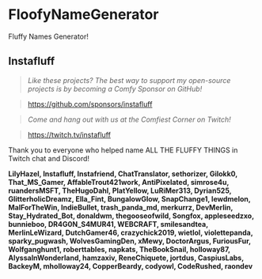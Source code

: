 # FloofyNameGenerator
Fluffy Names Generator!

## Instafluff ##
> *Like these projects? The best way to support my open-source projects is by becoming a Comfy Sponsor on GitHub!*

> https://github.com/sponsors/instafluff

> *Come and hang out with us at the Comfiest Corner on Twitch!*

> https://twitch.tv/instafluff

Thank you to everyone who helped name ALL THE FLUFFY THINGS in Twitch chat and Discord!

**LilyHazel, Instafluff, Instafriend, ChatTranslator, sethorizer, Gilokk0, That_MS_Gamer, AffableTrout421work, AntiPixelated, simrose4u, ruandersMSFT, TheHugoDahl, PlatYellow, LuRiMer313, Dyrian525, GlitterholicDreamz, Ella_Fint, BungalowGlow, SnapChange1, lewdmelon, MalForTheWin, IndieBullet, trash_panda_md, merkurrz, DevMerlin, Stay_Hydrated_Bot, donaldwm, thegooseofwild, Songfox, appleseedzxo, bunnieboo, DR4G0N_S4MUR41, WEBCRAFT, smilesandtea, MerlinLeWizard, DutchGamer46, crazychick2019, wietlol, violettepanda, sparky_pugwash, WolvesGamingDen, xMewy, DoctorArgus, FuriousFur, Wolfganghunt1, roberttables, napkats, TheBookSnail, holloway87, AlyssaInWonderland, hamzaxiv, ReneChiquete, jortdus, CaspiusLabs, BackeyM, mholloway24, CopperBeardy, codyowl, CodeRushed, raondev**

